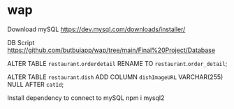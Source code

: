 # wap
Download mySQL
https://dev.mysql.com/downloads/installer/

DB Script
https://github.com/butbuiapp/wap/tree/main/Final%20Project/Database

ALTER TABLE `restaurant`.`orderdetail` 
RENAME TO  `restaurant`.`order_detail`;

ALTER TABLE `restaurant`.`dish` 
ADD COLUMN `dishImageURL` VARCHAR(255) NULL AFTER `catId`;



Install dependency to connect to mySQL
npm i mysql2

